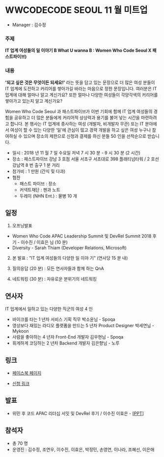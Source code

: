 # WWCODECODE SEOUL 11 월 미트업

- Manager : 김수정

### 주제

**IT 업계 여성들의 일 이야기 B What U wanna B : Women Who Code Seoul X 패스트파이브)**

### 내용

**'되고 싶은 것은 무엇이든 되세요!'** 라는 뜻을 담고 있는 문장으로 더 많은 여성 분들이 IT 업계에 도전하고 커리어를 쌓아가길 바라는 마음으로 정한 문장입니다. 여러분은 IT 업계에 대해 얼마나 알고 계신가요? 또한 얼마나 다양한 여성들이 각양각색의 커리어를 쌓아가고 있는지 알고 계신가요?

Women Who Code Seoul 과 패스트파이브가 이번 기회에 함께 IT 업계 여성들의 경험을 공유하고 더 많은 분들에게 커리어적 상상력과 용기를 불어 넣는 시간을 마련하려고 합니다. 본 행사는 IT 업계에 종사하는 여성 (개발자, 비개발자 무관) 또는 IT 분야에서 여성이 할 수 있는 다양한 ‘일’에 관심이 많고 경력 개발을 하고 싶은 여성 누구나 참여하실 수 있으며 장소의 제한으로 신청과 결제를 하신 분들 50 인을 선착순으로 받습니다.

- 일시 : 2018 년 11 월 7 일 수요일 저녁 7 시 30 분 - 9 시 30 분 (2 시간)
- 장소 : 패스트파이브 강남 3 호점
  서울 서초구 서초대로 398 플래티넘타워 / 2 호선 강남역 8 번 출구 1 분 거리
- 참가비 : 1 만원 (간식 및 다과)
- 협찬
  - 패스트 파이브 : 장소
  - 커넥트재단 : 펜과 노트
  - 두레이 (NHN Ent.) : 물병 10 개

## 일정

1. 오프닝발표

- Women Who Code APAC Leadership Summit 및 DevRel Summit 2018 후기 - 이수진 / 이효은 님 (10 분)
- Diversity - Sarah Thiam (Developer Relations, Microsoft)

2. 본 발표 : "IT 업계 여성들의 다양한 일 이야 기" (연사당 15 분 내)

3. 질의응답 (20 분) : 모든 연사자들과 함께 하는 QnA
4. 네트워킹 (30 분) : 자유로운 분위기의 네트워킹

## 연사자

IT 업계에서 일하고 있는 다양한 직군의 여성 4 인

- 바이크를 타는 1 년차 서비스 기획 직무 박소윤님 - Spoqa
- 영상보다 재밌는 라디오 플랫폼을 만드는 5 년차 Product Designer 박세연님 - Mykoon
- 사람을 좋아하는 4 년차 Front-End 개발자 김우현님 - Spoqa
- 휘게하게 코딩하는 2 년차 Backend 개발자 김은향님 - 노루

## 링크

- [페이스북 페이지](https://www.facebook.com/wwcodeseoul/photos/a.2396202760397309/2753203501363898/?type=3&theater)

- [신청 링크](https://event-us.kr/fastfive/event/3621)

## 발표

- 위민 후 코드 APAC 리더십 서밋 및 DevRel 후기 / 이수진 이효은 - [[PPT](http://bit.ly/2JJKftp)]

## 참석자

- 총 70 명
- 운영진 : 김수정, 조연우, 이수진, 이효은, 박정민, 손영연, 이나라, 조혜선, 이은애
